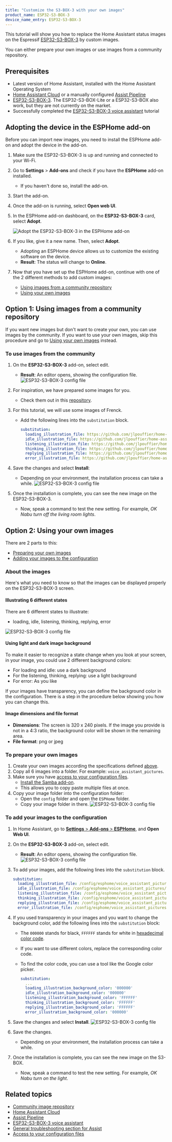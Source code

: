 ```yaml
---
title: "Customize the S3-BOX-3 with your own images"
product_name: ESP32-S3-BOX-3
device_name_entry: ESP32-S3-BOX-3
---
```


This tutorial will show you how to replace the Home Assistant status images on the Espressif [ESP32-S3-BOX-3](https://www.espressif.com/en/news/ESP32-S3-BOX-3) by custom images.

You can either prepare your own images or use images from a community repository.

<lite-youtube videoid="HQQfaXTbhvc" videotitle="Okay Frenck! Open-source voice assistant running on an Espressif ESP32-S3-Box-3
"></lite-youtube>

## Prerequisites

- Latest version of Home Assistant, installed with the Home Assistant Operating System
- [Home Assistant Cloud](https://www.nabucasa.com) or a manually configured [Assist Pipeline](/voice_control/voice_remote_local_assistant)
- [ESP32-S3-BOX-3](https://www.aliexpress.us/item/1005005920207976.html?gatewayAdapt=4itemAdapt). The ESP32-S3-BOX-Lite or a ESP32-S3-BOX also work, but they are not currently on the market.
- Successfully completed the [ESP32-S3-BOX-3 voice assistant](/voice_control/s3_box_voice_assistant/) tutorial

## Adopting the device in the ESPHome add-on

Before you can import new images, you need to install the ESPHome add-on and adopt the device in the add-on.

1. Make sure the ESP32-S3-BOX-3 is up and running and connected to your Wi-Fi.
2. Go to **Settings** > **Add-ons** and check if you have the **ESPHome** add-on installed.
   - If you haven't done so, install the add-on.
3. Start the add-on.
4. Once the add-on is running, select **Open web UI**.
5. In the ESPHome add-on dashboard, on the **ESP32-S3-BOX-3** card, select **Adopt**.

   ![Adopt the ESP32-S3-BOX-3 in the ESPHome add-on](/images/assist/esp32-adopt-s3.png)
6. If you like, give it a new name. Then, select **Adopt**.
   - Adopting an ESPHome device allows us to customize the existing software on the device.
   - **Result**: The status will change to **Online**.
7. Now that you have set up the ESPHome add-on, continue with one of the 2 different methods to add custom images:
   - [Using images from a community repository](#using-images-from-a-community-repository)
   - [Using your own images](#using-your-own-images)

## Option 1: Using images from a community repository

If you want new images but don't want to create your own, you can use images by the community.
If you want to use your own images, skip this procedure and go to [Using your own images](#using-your-own-images) instead.

### To use images from the community

1. On the **ESP32-S3-BOX-3** add-on, select edit.
   - **Result**: An editor opens, showing the configuration file.
   ![ESP32-S3-BOX-3 config file](/images/assist/esp32-adopt-s3-01.png)
2. For inspiration, we have prepared some images for you.
   - Check them out in this [repository](https://github.com/jlpouffier/home-assistant-s3-box-community-illustrations/tree/main/frenck/illustrations).
3. For this tutorial, we will use some images of Frenck.
   - Add the following lines into the `substitution` block.

     ```yaml
     substitution:
       loading_illustration_file: https://github.com/jlpouffier/home-assistant-s3-box-community-illustrations/raw/main/frenck/illustrations/loading_320_240.png
       idle_illustration_file: https://github.com/jlpouffier/home-assistant-s3-box-community-illustrations/raw/main/frenck/illustrations/idle_320_240.png
       listening_illustration_file: https://github.com/jlpouffier/home-assistant-s3-box-community-illustrations/raw/main/frenck/illustrations/listening_320_240.png
       thinking_illustration_file: https://github.com/jlpouffier/home-assistant-s3-box-community-illustrations/raw/main/frenck/illustrations/thinking_320_240.png
       replying_illustration_file: https://github.com/jlpouffier/home-assistant-s3-box-community-illustrations/raw/main/frenck/illustrations/replying_320_240.png
       error_illustration_file: https://github.com/jlpouffier/home-assistant-s3-box-community-illustrations/raw/main/frenck/illustrations/error_320_240.png
     ```

4. Save the changes and select **Install**:
   - Depending on your environment, the installation process can take a while.
![ESP32-S3-BOX-3 config file](/images/assist/esp32-s3-config-05.png)
   
5. Once the installation is complete, you can see the new image on the ESP32-S3-BOX-3.
   - Now, speak a command to test the new setting. For example, *OK Nabu turn off the living room lights*.

## Option 2: Using your own images

There are 2 parts to this:

- [Preparing your own images](#to-prepare-your-own-images)
- [Adding your images to the configuration](#to-add-your-images-to-the-configuration)

### About the images

Here's what you need to know so that the images can be displayed properly on the ESP32-S3-BOX-3 screen.

#### Illustrating 6 different states

There are 6 different states to illustrate:

- loading, idle, listening, thinking, replying, error

![ESP32-S3-BOX-3 config file](/images/assist/s3-box-status-images.png)

#### Using light and dark image background

To make it easier to recognize a state change when you look at your screen, in your image, you could use 2 different background colors:

- For loading and idle: use a dark background
- For the listening, thinking, replying: use a light background
- For error: As you like
  
If your images have transparency, you can define the background color in the configuration. There is a step in the procedure below showing you how you can change this.

#### Image dimensions and file format

- **Dimensions**: The screen is 320 x 240 pixels. If the image you provide is not in a 4:3 ratio, the background color will be shown in the remaining area.
- **File format**: png or jpeg

### To prepare your own images

1. Create your own images according the specifications defined [above](#about-the-images).
2. Copy all 6 images into a folder. For example: `voice_assistant_pictures`.
3. Make sure you have [access to your configuration files](/common-tasks/os/#configuring-access-to-files).
   - [Install the Samba add-on](/common-tasks/os/#installing-and-using-the-samba-add-on).
   - This allows you to copy paste multiple files at once.
4. Copy your image folder into the configuration folder:
   - Open the `config` folder and open the `ESPHome` folder.
   - Copy your image folder in there.
   ![ESP32-S3-BOX-3 config file](/images/assist/s32-s3-add-image-folder.png)

### To add your images to the configuration

1. In Home Assistant, go to [**Settings** > **Add-ons** > **ESPHome**](https://my.home-assistant.io/redirect/supervisor_addon/?addon=5c53de3b_esphome), and **Open Web UI**.
2. On the **ESP32-S3-BOX-3** add-on, select edit.
   - **Result**: An editor opens, showing the configuration file.
   ![ESP32-S3-BOX-3 config file](/images/assist/esp32-adopt-s3-01.png)

3. To add your images, add the following lines into the `substitution` block.

   ```yaml
   substitution:
     loading_illustration_file: /config/esphome/voice_assistant_pictures/loading_320_240.png
     idle_illustration_file: /config/esphome/voice_assistant_pictures/idle_320_240.png
     listening_illustration_file: /config/esphome/voice_assistant_pictures/listening_320_240.png
     thinking_illustration_file: /config/esphome/voice_assistant_pictures/thinking_320_240.png
     replying_illustration_file: /config/esphome/voice_assistant_pictures/replying_320_240.png
     error_illustration_file: /config/esphome/voice_assistant_pictures/error_320_240.png
   ```

4. If you used transparency in your images and you want to change the background color, add the following lines into the `substitution` block:
   - The `000000` stands for black, `FFFFFF` stands for white in [hexadecimal color code](https://www.w3schools.com/html/html_colors_hex.asp).
   - If you want to use different colors, replace the corresponding color code.
   - To find the color code, you can use a tool like the Google color picker.

     ```yaml
     substitution:
       ...
       loading_illustration_background_color: '000000'
       idle_illustration_background_color: '000000'
       listening_illustration_background_color: 'FFFFFF'
       thinking_illustration_background_color: 'FFFFFF'
       replying_illustration_background_color: 'FFFFFF'
       error_illustration_background_color: '000000'
     ```

5. Save the changes and select **Install**.
   ![ESP32-S3-BOX-3 config file](/images/assist/s32-s3-add-image-config-02.png)
6. Save the changes.
   - Depending on your environment, the installation process can take a while.
7. Once the installation is complete, you can see the new image on the S3-BOX.
   - Now, speak a command to test the new setting. For example, *OK Nabu turn on the light*.

## Related topics

- [Community image repository](https://github.com/jlpouffier/home-assistant-s3-box-community-illustrations/tree/main)
- [Home Assistant Cloud](https://www.nabucasa.com)
- [Assist Pipeline](/voice_control/voice_remote_local_assistant)
- [ESP32-S3-BOX-3 voice assistant](/voice_control/s3_box_voice_assistant/)
- [General troubleshooting section for Assist](/voice_control/troubleshooting/)
- [Access to your configuration files](/common-tasks/os/#configuring-access-to-files)
